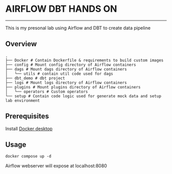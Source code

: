 #  AIRFLOW DBT HANDS ON
---
This is my presonal lab using Airflow and DBT to create data pipeline

## Overview
```
.
├── Docker # Contain Dockerfile & requirements to build custom images
├── config # Mount config directory of Airflow containers
├── dags # Mount dags directory of Airflow containers
│   └── utils # contain util code used for dags
├── dbt_demo # dbt project
├── logs # Mount logs directory of Airflow containers
├── plugins # Mount plugins directory of Airflow containers
│   └── operators # Custom operators
└── setup # Contain code logic used for generate mock data and setup lab environment
```

## Prerequisites
Install [Docker desktop]([https://docs.docker.com/engine/install/](https://docs.docker.com/desktop/install/windows-install/))

## Usage
```
docker compose up -d
```
Airflow webserver will expose at localhost:8080
